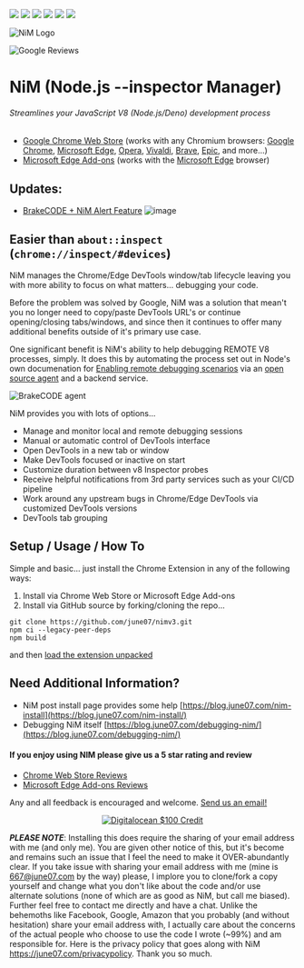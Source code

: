 ![](https://img.shields.io/chrome-web-store/v/fbbpbfibkcdehkkkcoileebbgbamjelh.svg) ![](https://img.shields.io/badge/dynamic/json?label=microsoft%20edge%20add-on&query=%24.version&url=https%3A%2F%2Fmicrosoftedge.microsoft.com%2Faddons%2Fgetproductdetailsbycrxid%2Fbhgmgiigndniabncaajbbeobkcfjkdod) ![](https://img.shields.io/chrome-web-store/users/fbbpbfibkcdehkkkcoileebbgbamjelh.svg) ![](https://img.shields.io/chrome-web-store/rating/fbbpbfibkcdehkkkcoileebbgbamjelh.svg) ![](https://img.shields.io/chrome-web-store/stars/fbbpbfibkcdehkkkcoileebbgbamjelh.svg) ![](https://img.shields.io/chrome-web-store/rating-count/fbbpbfibkcdehkkkcoileebbgbamjelh.svg)

<!--The ratings badges are currently broken due to [this](https://github.com/badges/shields/issues/5475) and [this](https://github.com/pandawing/node-chrome-web-store-item-property/issues/275#issuecomment-687801815).-->

![NiM Logo](https://june07.github.io/image/smallPromoTile.png)

![Google Reviews](https://june07.github.io/image/312uiu.gif)
# NiM (Node.js --inspector Manager)
###### Streamlines your JavaScript V8 (Node.js/Deno) development process

* [Google Chrome Web Store](https://chrome.google.com/webstore/detail/nodejs-v8-inspector-manag/fbbpbfibkcdehkkkcoileebbgbamjelh) (works with any Chromium browsers: [Google Chrome](https://www.google.com/chrome/), [Microsoft Edge](https://www.microsoft.com/edge), [Opera](https://www.opera.com/), [Vivaldi](https://vivaldi.com/), [Brave](https://brave.com/), [Epic](https://www.epicbrowser.com/), and more...)
* [Microsoft Edge Add-ons](https://microsoftedge.microsoft.com/addons/detail/nodejs-v8-inspector-ma/bhgmgiigndniabncaajbbeobkcfjkdod) (works with the [Microsoft Edge](https://www.microsoft.com/edge) browser) 

## Updates:
* [BrakeCODE + NiM Alert Feature](https://blog.june07.com/brakecode-nim-alert-feature/)
![image](https://user-images.githubusercontent.com/11353590/219787886-296d9442-35e5-4bca-8969-c266c84d0cb9.png)

## Easier than `about::inspect` (`chrome://inspect/#devices`)

NiM manages the Chrome/Edge DevTools window/tab lifecycle leaving you with more ability to focus on what matters... debugging your code.

Before the problem was solved by Google, NiM was a solution that mean't you no longer need to copy/paste DevTools URL's or continue opening/closing tabs/windows, and since then it continues to offer many additional benefits outside of it's primary use case.

One significant benefit is NiM's ability to help debugging REMOTE V8 processes, simply. It does this by automating the process set out in Node's own documenation for [Enabling remote debugging scenarios](https://nodejs.org/en/docs/guides/debugging-getting-started/#enabling-remote-debugging-scenarios) via an [open source agent](https://github.com/june07/brakecode-node) and a backend service.

![BrakeCODE agent](https://camo.githubusercontent.com/7855b83247ecc58c5222c40d7a0b613772309d2f5f4c9f7d8d3bc002e36d1b12/68747470733a2f2f6769746875622e6272616b65636f64652e636f6d2f696d6167652f6272616b65636f64652d6e6f64652d6e70782d72756e2e676966)

NiM provides you with lots of options...
 
* Manage and monitor local and remote debugging sessions
* Manual or automatic control of DevTools interface
* Open DevTools in a new tab or window
* Make DevTools focused or inactive on start
* Customize duration between v8 Inspector probes
* Receive helpful notifications from 3rd party services such as your CI/CD pipeline
* Work around any upstream bugs in Chrome/Edge DevTools via customized DevTools versions
* DevTools tab grouping

## Setup / Usage / How To

Simple and basic... just install the Chrome Extension in any of the following ways:

1. Install via Chrome Web Store or Microsoft Edge Add-ons
2. Install via GitHub source by forking/cloning the repo...

```
git clone https://github.com/june07/nimv3.git
npm ci --legacy-peer-deps
npm build
```

and then [load the extension unpacked](https://developer.chrome.com/docs/extensions/mv3/getstarted/development-basics/#load-unpacked)

## Need Additional Information?
* NiM post install page provides some help [https://blog.june07.com/nim-install](https://blog.june07.com/nim-install/)
* Debugging NiM itself [https://blog.june07.com/debugging-nim/](https://blog.june07.com/debugging-nim/)

#### If you enjoy using NIM please give us a 5 star rating and review
* [Chrome Web Store Reviews]([https://chrome.google.com/webstore/detail/nodejs-v8-inspector-manag/gnhhdgbaldcilmgcpfddgdbkhjohddkj/reviews](https://chrome.google.com/webstore/detail/nodejs-v8-inspector-manag/fbbpbfibkcdehkkkcoileebbgbamjelh/reviews))
* [Microsoft Edge Add-ons Reviews](https://microsoftedge.microsoft.com/addons/detail/nodejs-v8-inspector-ma/bhgmgiigndniabncaajbbeobkcfjkdod)

Any and all feedback is encouraged and welcome. [Send us an email!](mailto:667@june07.com)

<div style="display:flex; justify-content:center;">
  <a href="https://m.do.co/c/fe4184318b19" target="_blank" rel="noopener"><IMG border="0" alt="Digitalocean $100 Credit" src="https://june07.github.io/image/digitalocean-credit.png"></a>
</div>

***PLEASE NOTE***: Installing this does require the sharing of your email address with me (and only me). You are given other notice of this, but it's become and remains such an issue that I feel the need to make it OVER-abundantly clear. If you take issue with sharing your email address with me (mine is 667@june07.com by the way) please, I implore you to clone/fork a copy yourself and change what you don't like about the code and/or use alternate solutions (none of which are as good as NiM, but call me biased). Further feel free to contact me directly and have a chat. Unlike the behemoths like Facebook, Google, Amazon that you probably (and without hesitation) share your email address with, I actually care about the concerns of the actual people who choose to use the code I wrote (~99%) and am responsible for. Here is the privacy policy that goes along with NiM https://june07.com/privacypolicy. Thank you so much.

